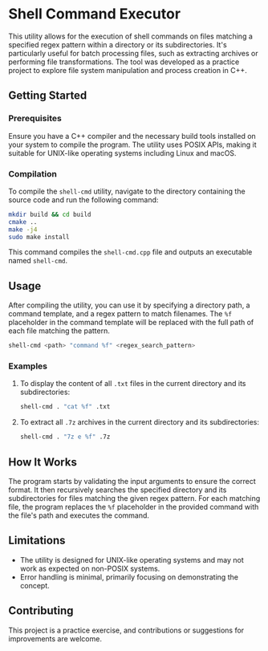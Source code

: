 # Shell Command Executor

This utility allows for the execution of shell commands on files matching a specified regex pattern within a directory or its subdirectories. It's particularly useful for batch processing files, such as extracting archives or performing file transformations. The tool was developed as a practice project to explore file system manipulation and process creation in C++.

## Getting Started

### Prerequisites

Ensure you have a C++ compiler and the necessary build tools installed on your system to compile the program. The utility uses POSIX APIs, making it suitable for UNIX-like operating systems including Linux and macOS.

### Compilation

To compile the `shell-cmd` utility, navigate to the directory containing the source code and run the following command:

```bash
mkdir build && cd build
cmake ..
make -j4
sudo make install
```

This command compiles the `shell-cmd.cpp` file and outputs an executable named `shell-cmd`.

## Usage

After compiling the utility, you can use it by specifying a directory path, a command template, and a regex pattern to match filenames. The `%f` placeholder in the command template will be replaced with the full path of each file matching the pattern.

```bash
shell-cmd <path> "command %f" <regex_search_pattern>
```

### Examples

1. To display the content of all `.txt` files in the current directory and its subdirectories:

    ```bash
    shell-cmd . "cat %f" .txt
    ```

2. To extract all `.7z` archives in the current directory and its subdirectories:

    ```bash
    shell-cmd . "7z e %f" .7z
    ```

## How It Works

The program starts by validating the input arguments to ensure the correct format. It then recursively searches the specified directory and its subdirectories for files matching the given regex pattern. For each matching file, the program replaces the `%f` placeholder in the provided command with the file's path and executes the command.

## Limitations

- The utility is designed for UNIX-like operating systems and may not work as expected on non-POSIX systems.
- Error handling is minimal, primarily focusing on demonstrating the concept.

## Contributing

This project is a practice exercise, and contributions or suggestions for improvements are welcome.
